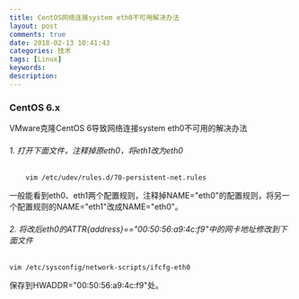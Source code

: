 ```yaml
---
title: CentOS网络连接system eth0不可用解决办法
layout: post
comments: true
date: 2018-02-13 10:41:43
categories: 技术
tags: [Linux]
keywords:
description:
---
```

### CentOS 6.x
VMware克隆CentOS 6导致网络连接system eth0不可用的解决办法
###### 1. 打开下面文件，注释掉原eth0，将eth1改为eth0

		vim /etc/udev/rules.d/70-persistent-net.rules

一般能看到eth0、eth1两个配置规则，注释掉NAME="eth0"的配置规则，将另一个配置规则的NAME="eth1"改成NAME="eth0"。

###### 2. 将改后eth0的ATTR{address}=="00:50:56:a9:4c:f9"中的网卡地址修改到下面文件

	vim /etc/sysconfig/network-scripts/ifcfg-eth0

保存到HWADDR="00:50:56:a9:4c:f9"处。